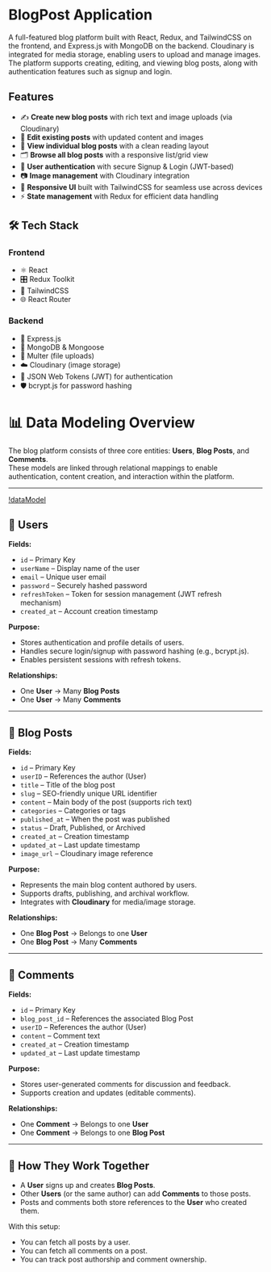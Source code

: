 # BlogPost Application

A full-featured blog platform built with React, Redux, and TailwindCSS on the frontend, and Express.js with MongoDB on the backend. Cloudinary is integrated for media storage, enabling users to upload and manage images. The platform supports creating, editing, and viewing blog posts, along with authentication features such as signup and login.

## Features

- ✍️ **Create new blog posts** with rich text and image uploads (via Cloudinary)  
- 📝 **Edit existing posts** with updated content and images  
- 📖 **View individual blog posts** with a clean reading layout  
- 🗂️ **Browse all blog posts** with a responsive list/grid view  
- 🔐 **User authentication** with secure Signup & Login (JWT-based)  
- 📷 **Image management** with Cloudinary integration  
- 📱 **Responsive UI** built with TailwindCSS for seamless use across devices  
- ⚡ **State management** with Redux for efficient data handling  

## 🛠️ Tech Stack

### Frontend
- ⚛️ React  
- 🎛️ Redux Toolkit  
- 🎨 TailwindCSS  
- 🌐 React Router  

### Backend
- 🚀 Express.js  
- 🍃 MongoDB & Mongoose  
- 📂 Multer (file uploads)  
- ☁️ Cloudinary (image storage)  
- 🔐 JSON Web Tokens (JWT) for authentication  
- 🛡️ bcrypt.js for password hashing  

# 📊 Data Modeling Overview

The blog platform consists of three core entities: **Users**, **Blog Posts**, and **Comments**.  
These models are linked through relational mappings to enable authentication, content creation, and interaction within the platform.

---

[!dataModel](./backend/diagrams/dataModel.png)

## 👤 Users
**Fields:**  
- `id` – Primary Key  
- `userName` – Display name of the user  
- `email` – Unique user email  
- `password` – Securely hashed password  
- `refreshToken` – Token for session management (JWT refresh mechanism)  
- `created_at` – Account creation timestamp  

**Purpose:**  
- Stores authentication and profile details of users.  
- Handles secure login/signup with password hashing (e.g., bcrypt.js).  
- Enables persistent sessions with refresh tokens.  

**Relationships:**  
- One **User** → Many **Blog Posts**  
- One **User** → Many **Comments**

---

## 📝 Blog Posts
**Fields:**  
- `id` – Primary Key  
- `userID` – References the author (User)  
- `title` – Title of the blog post  
- `slug` – SEO-friendly unique URL identifier  
- `content` – Main body of the post (supports rich text)  
- `categories` – Categories or tags  
- `published_at` – When the post was published  
- `status` – Draft, Published, or Archived  
- `created_at` – Creation timestamp  
- `updated_at` – Last update timestamp  
- `image_url` – Cloudinary image reference  

**Purpose:**  
- Represents the main blog content authored by users.  
- Supports drafts, publishing, and archival workflow.  
- Integrates with **Cloudinary** for media/image storage.  

**Relationships:**  
- One **Blog Post** → Belongs to one **User**  
- One **Blog Post** → Many **Comments**

---

## 💬 Comments
**Fields:**  
- `id` – Primary Key  
- `blog_post_id` – References the associated Blog Post  
- `userID` – References the author (User)  
- `content` – Comment text  
- `created_at` – Creation timestamp  
- `updated_at` – Last update timestamp  

**Purpose:**  
- Stores user-generated comments for discussion and feedback.  
- Supports creation and updates (editable comments).  

**Relationships:**  
- One **Comment** → Belongs to one **User**  
- One **Comment** → Belongs to one **Blog Post**

---

## 🔗 How They Work Together
- A **User** signs up and creates **Blog Posts**.  
- Other **Users** (or the same author) can add **Comments** to those posts.  
- Posts and comments both store references to the **User** who created them.  

With this setup:  
- You can fetch all posts by a user.  
- You can fetch all comments on a post.  
- You can track post authorship and comment ownership.  
